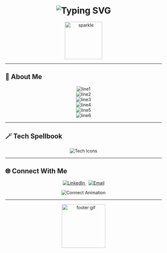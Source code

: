 <!-- Animated Header -->
<h1 align="center">
  <img src="https://readme-typing-svg.herokuapp.com?font=Fira+Code&weight=700&size=30&duration=4000&pause=800&color=FF6F61&center=true&vCenter=true&width=700&lines=Hey,+I'm+Arjun+Subramaniam!;Code+Alchemist+%7C+Bug+Tamer+%7C+Deadline+Bender" alt="Typing SVG" />
</h1>

<p align="center">
  <img src="https://media.giphy.com/media/3o6Zt8zb1QHkzI2aRM/giphy.gif" width="120" alt="sparkle" />
</p>

---

## 🚀 About Me

<p align="center">
  <!-- each line is a separate typing animation so it appears line-by-line -->
  <img src="https://readme-typing-svg.herokuapp.com?font=Fira+Code&size=20&duration=2200&pause=800&color=00C2FF&center=true&vCenter=true&width=700&lines=🧩+Forged+from+caffeine,+curiosity,+and+midnight+experiments" alt="line1" /><br>
  <img src="https://readme-typing-svg.herokuapp.com?font=Fira+Code&size=20&duration=2200&pause=800&color=7CFF00&center=true&vCenter=true&width=700&lines=⚙️+Fluent+in+Java,+sarcasm,+and+deadline+alchemy" alt="line2" /><br>
  <img src="https://readme-typing-svg.herokuapp.com?font=Fira+Code&size=20&duration=2200&pause=800&color=FFD12A&center=true&vCenter=true&width=700&lines=📦+Collector+of+side+projects:+some+polished,+some+are+portals+to+ideas" alt="line3" /><br>
  <img src="https://readme-typing-svg.herokuapp.com?font=Fira+Code&size=20&duration=2200&pause=800&color=FF8A00&center=true&vCenter=true&width=700&lines=🛠+If+it+can+be+automated,+I+will+write+the+script" alt="line4" /><br>
  <img src="https://readme-typing-svg.herokuapp.com?font=Fira+Code&size=20&duration=2200&pause=800&color=D36CFF&center=true&vCenter=true&width=700&lines=📡+Building+things+future-me+will+high-five+about" alt="line5" /><br>
  <img src="https://readme-typing-svg.herokuapp.com?font=Fira+Code&size=20&duration=2200&pause=800&color=00F7B6&center=true&vCenter=true&width=700&lines=🎯+Motto:+Write+boldly,+commit+fiercely,+turn+bugs+into+plot+twists" alt="line6" />
</p>

---

## 🪄 Tech Spellbook
<p align="center">
  <img src="https://skillicons.dev/icons?i=java,js,html,css,react,git,github" alt="Tech Icons" />
</p>

---

## 🌐 Connect With Me
<p align="center">
  <a href="https://linkedin.com/in/arjun-subramaniam18/" target="_blank" rel="noopener">
    <img src="https://img.shields.io/badge/LinkedIn-%230077B5.svg?style=for-the-badge&logo=linkedin&logoColor=white" alt="LinkedIn" />
  </a>
  &nbsp;
  <a href="mailto:mearjunsubramaniam@gmail.com">
    <img src="https://img.shields.io/badge/Email-%23D14836.svg?style=for-the-badge&logo=gmail&logoColor=white" alt="Email" />
  </a>
</p>

<p align="center">
  <!-- little animated connector text -->
  <img src="https://readme-typing-svg.herokuapp.com?font=Fira+Code&size=18&duration=2500&pause=1200&color=00B2FF&center=true&vCenter=true&width=600&lines=Let's+build+something+amazing!;Open+to+collabs+%26+curious+convos" alt="Connect Animation" />
</p>

---

<p align="center">
  <img src="https://media.giphy.com/media/3o6ZsWl4oQqjXxj4f2/giphy.gif" width="140" alt="footer gif" />
</p>
